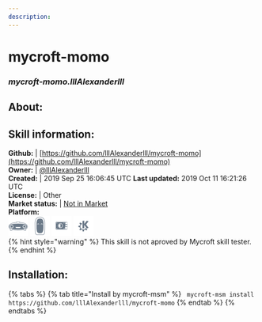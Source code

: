 ```yaml
---    
description:   
---    
```

# mycroft-momo  
### _mycroft-momo.lllAlexanderlll_  
## About:  


## Skill information:  
**Github:** | [https://github.com/lllAlexanderlll/mycroft-momo](https://github.com/lllAlexanderlll/mycroft-momo)  
**Owner:** | [@lllAlexanderlll](https://github.com/lllAlexanderlll)  
**Created:** | 2019 Sep 25 16:06:45 UTC  **Last updated:** 2019 Oct 11 16:21:26 UTC  
**License:** | Other  
**Market status:** | [Not in Market](https://market.mycroft.ai/skill/)  
**Platform:**  
 ![](../.gitbook/assets/mark-1-icon.png)  ![](../.gitbook/assets/mark-2-icon.png)  ![](../.gitbook/assets/picroft-icon.png)  ![](../.gitbook/assets/kde.png)   
{% hint style="warning" %}
This skill is not aproved by Mycroft skill tester.
{% endhint %}
    
## Installation:  
{% tabs %}
{% tab title="Install by mycroft-msm" %}
``` mycroft-msm install https://github.com/lllAlexanderlll/mycroft-momo```
{% endtab %}
  {% endtabs %}
  